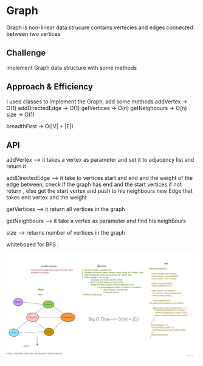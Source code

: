 # Graph

Graph is non-linear data strucure contains vertecies and edges connected between two vertices

## Challenge

implement Graph data structure with some methods

## Approach & Efficiency

I used classes to implement the Graph, add some methods
addVertex -> O(1)
addDirectedEdge -> O(1)
getVertices -> O(n)
getNeighbours -> O(n)
size -> O(1)

breadthFirst -> O(|V| + |E|)

## API

addVertex --> it takes a vertex as parameter and set it to adjacency list and return it

addDirectedEdge --> it take to vertices start and end and the weight of the edge between, check if the graph has end and the start vertices if not return , else get the start vertex and push to his neighbours new Edge that takes end vertex and the weight

getVertices --> it return all vertices in the graph

getNeighbours --> it take a vertex as parameter and find his neighbours

size --> returns number of vertices in the graph

whiteboaed for BFS :

![w](/assets/bfs-graph.jpg)
